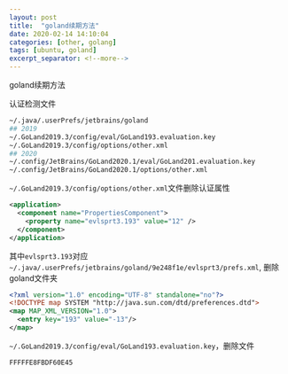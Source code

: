 ```yaml
---
layout: post
title:  "goland续期方法"
date: 2020-02-14 14:10:04
categories: [other, golang]
tags: [ubuntu, goland]
excerpt_separator: <!--more-->
---
```

goland续期方法
<!--more-->

认证检测文件
```bash
~/.java/.userPrefs/jetbrains/goland
## 2019
~/.GoLand2019.3/config/eval/GoLand193.evaluation.key
~/.GoLand2019.3/config/options/other.xml
## 2020
~/.config/JetBrains/GoLand2020.1/eval/GoLand201.evaluation.key
~/.config/JetBrains/GoLand2020.1/options/other.xml
```

`~/.GoLand2019.3/config/options/other.xml`文件删除认证属性
```xml
<application>
  <component name="PropertiesComponent">
    <property name="evlsprt3.193" value="12" />
  </component>
</application>
```

其中`evlsprt3.193`对应
`~/.java/.userPrefs/jetbrains/goland/9e248f1e/evlsprt3/prefs.xml`, 删除goland文件夹
```xml
<?xml version="1.0" encoding="UTF-8" standalone="no"?>
<!DOCTYPE map SYSTEM "http://java.sun.com/dtd/preferences.dtd">
<map MAP_XML_VERSION="1.0">
  <entry key="193" value="-13"/>
</map>
```

`~/.GoLand2019.3/config/eval/GoLand193.evaluation.key`，删除文件
```bash
FFFFFE8FBDF60E45
```
